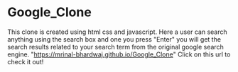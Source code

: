 # Google_Clone
This clone is created using html css and javascript.
Here a user can search anything using the search box and one you press "Enter" you will get the search results related to your search term from the original google search engine.
"https://mrinal-bhardwaj.github.io/Google_Clone" Click on this url to check it out!
